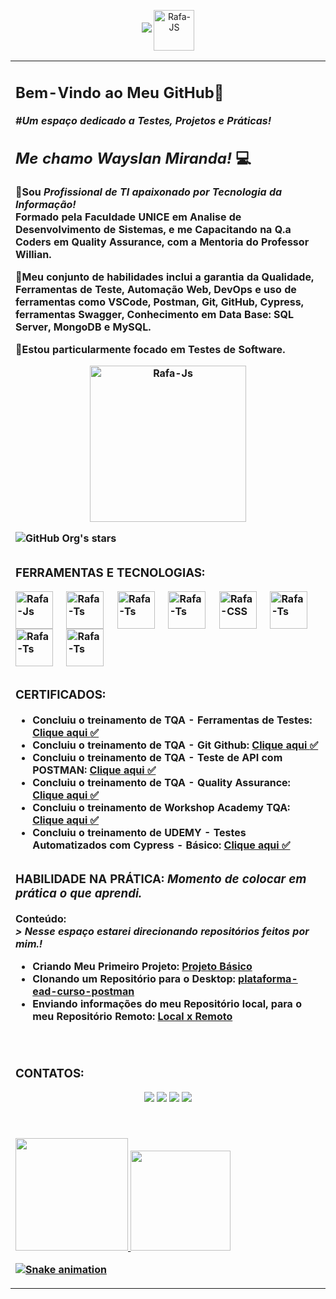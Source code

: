     
<div>
  <p align="center">
  <img loading="lazy" src="http://img.shields.io/static/v1?label=PERFIL&message=EM%20DESENVOLVIMENTO/Under%20development&color=GREEN&style=for-the-badge"/>
  <img align="center" alt="Rafa-JS" height="65" width="65" src="https://img.icons8.com/?size=100&id=qtMT3dhCq72r&format=png&color=000000"> 
</p>
</div>

<p align="right">
<table width="2000%">
<tr><td valign="top" width="100%">
 
## <b> Bem-Vindo ao Meu GitHub👋<br><i>
#Um espaço dedicado a Testes, Projetos e Práticas!</i>
##  <i> Me chamo Wayslan Miranda!  </i>💻


🎯Sou *Profissional de TI apaixonado por Tecnologia da Informação!* <br>Formado pela <strong>Faculdade UNICE em Analise de Desenvolvimento de Sistemas, e me Capacitando na Q.a Coders em Quality Assurance</strong>, com a Mentoria do Professor Willian.

🎯Meu conjunto de habilidades inclui a garantia da Qualidade, Ferramentas de Teste, Automação Web, DevOps e uso de ferramentas como VSCode, Postman, Git, GitHub, Cypress, ferramentas Swagger, Conhecimento em Data Base: SQL Server, MongoDB e MySQL. 

🎯Estou particularmente focado em Testes de Software.

<div align="center"> 
  <img align="center" alt="Rafa-Js" height="250" width="250" src="https://media.tenor.com/D8IYs3OLCfkAAAAi/soy-nerd.gif" >
</div>


 ![GitHub Org's stars](https://img.shields.io/github/stars/camilafernanda?style=social) 
 
##

<h3>FERRAMENTAS E TECNOLOGIAS:</h3>

<div>
  <div style="display: inline_block">
  <img align="center" alt="Rafa-Js" height="60" width="60" src="https://img.icons8.com/?size=100&id=EGYogqtKuGgD&format=png&color=000000"> &nbsp;&nbsp;&nbsp;
 <img align="center" alt="Rafa-Ts" height="60" width="60" src="https://img.icons8.com/?size=100&id=QEQQKirln6Tf&format=png&color=000000"> &nbsp;&nbsp;&nbsp;
  <img align="center" alt="Rafa-Ts" height="60" width="60" src="https://img.icons8.com/?size=100&id=QSjnrUKYMnxO&format=png&color=000000"> &nbsp;&nbsp;&nbsp;
  <img align="center" alt="Rafa-Ts" height="60" width="60" src="https://img.icons8.com/?size=100&id=bosfpvRzNOG8&format=png&color=000000"> &nbsp;&nbsp;&nbsp;
  <img align="center" alt="Rafa-CSS" height="60" width="60" src="https://img.icons8.com/?size=100&id=48455&format=png&color=000000"> &nbsp;&nbsp;&nbsp;
  <img align="center" alt="Rafa-Ts" height="60" width="60" src="https://img.icons8.com/?size=100&id=BejoiOeRfYSo&format=png&color=000000"> &nbsp;&nbsp;&nbsp;
  <img align="center" alt="Rafa-Ts" height="60" width="60" src="https://img.icons8.com/?size=100&id=7P9Z1Wc1hlGr&format=png&color=000000"> &nbsp;&nbsp;&nbsp;
  <img align="center" alt="Rafa-Ts" height="60" width="60" src="https://img.icons8.com/?size=100&id=vR6XrZzQr1CN&format=png&color=000000"> &nbsp;&nbsp;&nbsp;
</div>

##

<h3>CERTIFICADOS:</h3>

- Concluiu o treinamento de TQA - Ferramentas de Testes: [Clique aqui :white_check_mark:](https://acrobat.adobe.com/id/urn:aaid:sc:us:f5e35f29-d458-4593-8ff5-7bb3c94277b5)
- Concluiu o treinamento de TQA - Git Github: [Clique aqui :white_check_mark:](https://acrobat.adobe.com/id/urn:aaid:sc:US:4b725d12-c007-42dd-9f9e-a5fb5247fe70)
- Concluiu o treinamento de TQA - Teste de API com POSTMAN: [Clique aqui :white_check_mark:](https://acrobat.adobe.com/id/urn:aaid:sc:US:7310c730-bfa4-4891-88f6-16c9ba77be9b)
- Concluiu o treinamento de TQA - Quality Assurance: [Clique aqui :white_check_mark:](https://acrobat.adobe.com/id/urn:aaid:sc:US:248f6ab6-5087-4929-94b8-fe9a25cd3481)
- Concluiu o treinamento de Workshop Academy TQA: [Clique aqui :white_check_mark:](https://acrobat.adobe.com/id/urn:aaid:sc:US:6d00d7d0-aae3-4eb5-935f-2b6f43e1bb9e)
- Concluiu o treinamento de UDEMY - Testes Automatizados com Cypress - Básico: [Clique aqui :white_check_mark:](https://acrobat.adobe.com/id/urn:aaid:sc:US:a545ab3c-040f-4837-8b4a-725c36d311e5)

##

<h3>HABILIDADE NA PRÁTICA: <i>Momento de colocar em prática o que aprendi.</i></h3>

Conteúdo:</h3> <i> <br> > Nesse espaço estarei direcionando repositórios feitos por mim.!</h5></i>

- Criando Meu Primeiro Projeto: [Projeto Básico](https://github.com/LAN-SYSTEM/Versionamentodecodigo/blob/main/README.md)
- Clonando um Repositório para o Desktop: [plataforma-ead-curso-postman](https://github.com/AndreLuizTuf/plataforma-ead-curso-postman.git)
- Enviando informações do meu Repositório local, para o meu Repositório Remoto: [Local x Remoto](https://github.com/LAN-SYSTEM/aula-github)
 
<br>

##

<h3>CONTATOS:</h3>
 
<div>
    <div align="center"> 
  <a href="https://www.youtube.com/channel/UC0bmAaUBY1zvJdWPHZ4PGnw" target="_blank">
              <img src="https://img.shields.io/badge/YouTube-FF0000?style=for-the-badge&logo=youtube&logoColor=white" target="_blank"></a>
    
  <a href="https://www.instagram.com/wayslan.miranda/" target="_blank">
              <img src="https://img.shields.io/badge/-Instagram-%23E4405F?style=for-the-badge&logo=instagram&logoColor=white" target="_blank"></a> 
              
  <a href = "mailto:wayslan@outlook.com" target="_blank">
              <img src="https://img.shields.io/badge/Gmail-D14836?style=for-the-badge&logo=gmail&logoColor=white" target="_blank"></a> 
              
  <a href="https://www.linkedin.com/in/wayslanmiranda/" target="_blank" target="_blank">
              <img src="https://img.shields.io/badge/-LinkedIn-%230077B5?style=for-the-badge&logo=linkedin&logoColor=white" target="_blank"></a>
</div>
<br>

##

<div>
  <a href="https://github.com/LAN-SYSTEM">
  <img height="180em" src="https://github-readme-stats.vercel.app/api?username=LAN-SYSTEM&show_icons=true&theme=cobalt&include_all_commits=true&count_private=true"/>
  <img height="160em" src="https://github-readme-stats.vercel.app/api/top-langs/?username=LAN-SYSTEM&layout=compact&langs_count=7&theme=cobalt"/>
</div>

 ![Snake animation](https://github.com/LuigiGF/LuigiGF/blob/output/github-contribution-grid-snake.svg)

</td></tr>
</table>
</p>



